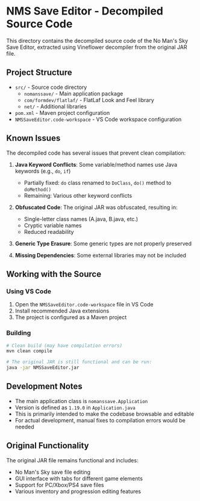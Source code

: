 # NMS Save Editor - Decompiled Source Code

This directory contains the decompiled source code of the No Man's Sky Save Editor, extracted using Vineflower decompiler from the original JAR file.

## Project Structure

- `src/` - Source code directory
  - `nomanssave/` - Main application package
  - `com/formdev/flatlaf/` - FlatLaf Look and Feel library
  - `net/` - Additional libraries
- `pom.xml` - Maven project configuration
- `NMSSaveEditor.code-workspace` - VS Code workspace configuration

## Known Issues

The decompiled code has several issues that prevent clean compilation:

1. **Java Keyword Conflicts**: Some variable/method names use Java keywords (e.g., `do`, `if`)
   - Partially fixed: `do` class renamed to `DoClass`, `do()` method to `doMethod()`
   - Remaining: Various other keyword conflicts

2. **Obfuscated Code**: The original JAR was obfuscated, resulting in:
   - Single-letter class names (A.java, B.java, etc.)
   - Cryptic variable names
   - Reduced readability

3. **Generic Type Erasure**: Some generic types are not properly preserved
4. **Missing Dependencies**: Some external libraries may not be included

## Working with the Source

### Using VS Code
1. Open the `NMSSaveEditor.code-workspace` file in VS Code
2. Install recommended Java extensions
3. The project is configured as a Maven project

### Building
```bash
# Clean build (may have compilation errors)
mvn clean compile

# The original JAR is still functional and can be run:
java -jar NMSSaveEditor.jar
```

## Development Notes

- The main application class is `nomanssave.Application`
- Version is defined as `1.19.0` in `Application.java`
- This is primarily intended to make the codebase browsable and editable
- For actual development, manual fixes to compilation errors would be needed

## Original Functionality

The original JAR file remains functional and includes:
- No Man's Sky save file editing
- GUI interface with tabs for different game elements
- Support for PC/Xbox/PS4 save files
- Various inventory and progression editing features